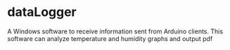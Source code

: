 # dataLogger
A Windows software to receive information sent from Arduino clients.
This software can analyze temperature and humidity graphs and output pdf

